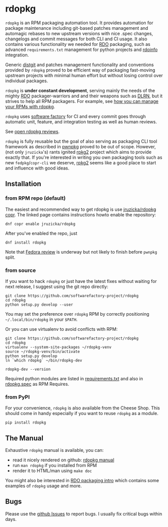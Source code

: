# rdopkg

`rdopkg` is an RPM packaging automation tool. It provides automation for
package maintenance including git-based patches management and automagic
rebases to new upstream versions with nice .spec changes, changelogs and
commit messages for both CLI and CI usage.
It also contains various functionality we needed for
[RDO](https://www.rdoproject.org/) packaging, such as advanced
`requirements.txt` management for python projects and
[rdoinfo](https://github.com/redhat-openstack/rdoinfo) integration.

Generic
[distgit](https://www.rdoproject.org/documentation/intro-packaging/#distgit---where-the-spec-file-lives)
and patches management functionality and conventions provided by `rdopkg`
proved to be efficient way of packaging fast-moving upstream projects with
minimal human effort but without losing control over individual packages.

`rdopkg` is **under constant development**, serving mainly the needs of the
mighty [RDO](https://www.rdoproject.org/) packager-warriors and and their
weapons such as [DLRN](https://github.com/softwarefactory-project/DLRN),
but it strives to help all RPM packagers. For example, see
[how you can manage your RPMs with
rdopkg](https://www.rdoproject.org//blog/2017/03/let-rdopkg-manage-your-RPM-package/).

`rdopkg` uses [software factory](https://softwarefactory-project.io/)
for CI and every commit goes through automatic unit, feature, and integration
testing as well as human reviews.

See [open rdopkg reviews](https://softwarefactory-project.io/r/#/q/status:open+project:rdopkg).

`rdopkg` is fully reusable but the goal of also serving as
packaging CLI tool framework as described in
[pwnpkg](https://github.com/yac/pwnpkg) proved to be out of scope. However,
(not only `jruzicka`'s) rants ignited [rpkg2][] project
which aims to provide exactly that. If you're interested in writing you own
packaging tools such as new `fedpkg`/`copr-cli` we deserve, [rpkg2][] seems
like a good place to start and influence with good ideas.

[rpkg2]: https://pagure.io/rpkg2


## Installation


### from RPM repo (default)

The easiest and recommended way to get rdopkg is use [jruzicka/rdopkg
copr](https://copr.fedoraproject.org/coprs/jruzicka/rdopkg/). The linked
page contains instructions howto enable the repository:

    dnf copr enable jruzicka/rdopkg

After you've enabled the repo, just

    dnf install rdopkg

Note that [Fedora review](https://bugzilla.redhat.com/show_bug.cgi?id=1246199)
is underway but not likely to finish before `pwnpkg` split.


### from source

If you want to hack `rdopkg` or just have the latest fixes without waiting for
next release, I suggest using the git repo directly:

    git clone https://github.com/softwarefactory-project/rdopkg
    cd rdopkg
    python setup.py develop --user

You may set the preference over `rdopkg` RPM by correctly positioning
`~/.local/bin/rdopkg` in your `$PATH`.

Or you can use virtualenv to avoid conflicts with RPM:

    git clone https://github.com/softwarefactory-project/rdopkg
    cd rdopkg
    virtualenv --system-site-packages ~/rdopkg-venv
    source ~/rdopkg-venv/bin/activate
    python setup.py develop
    ln `which rdopkg` ~/bin/rdopkg-dev

    rdopkg-dev --version

Required python modules are listed in
[requirements.txt](requirements.txt) and also in
[rdopkg.spec](https://src.fedoraproject.org/rpms/rdopkg/blob/master/f/rdopkg.spec) as
RPM Requires.


### from PyPI

For your convenience, `rdopkg` is also available from the Cheese
Shop. This should come in handy especially if you want to reuse `rdopkg` as
a module.

    pip install rdopkg


## The Manual

Exhaustive `rdopkg` manual is available, you can:

 * read it nicely rendered on github: [rdopkg manual](https://github.com/softwarefactory-project/rdopkg/blob/master/doc/rdopkg.1.adoc)
 * run `man rdopkg` if you installed from RPM
 * render it to HTML/man using `make doc`

You might also be interested in
[RDO packaging intro](https://www.rdoproject.org/documentation/intro-packaging/)
which contains some examples of `rdopkg` usage and more.


## Bugs

Please use the
[github Issues](https://github.com/softwarefactory-project/rdopkg/issues)
to report bugs. I usually fix critical bugs within days.
